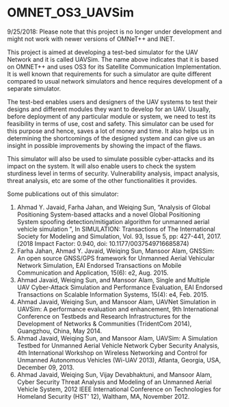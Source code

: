 # OMNET_OS3_UAVSim

9/25/2018: Please note that this project is no longer under development and might not work with newer versions of OMNeT++ and INET.

This project is aimed at developing a test-bed simulator for the UAV Network and it is called UAVSim. The name above indicates that it is based on OMNET++ and uses OS3 for its Satellite Communication Implementation. It is well known that requirements for such a simulator are quite different compared to usual network simulators and hence requires development of a separate simulator.

The test-bed enables  users and designers of the UAV systems to test their designs and different modules they want to develop for an UAV. Usually, before deployment of any particular module or system, we need to test its feasibility in terms of use, cost and safety. This simulator can be used for this purpose and hence, saves a lot of money and time. It also helps us in determining the shortcomings of the designed system and can give us an insight in possible improvements by showing the impact of the flaws. 

This simulator will also be used to simulate possible cyber-attacks and its impact on the system. It will also enable users to check the system sturdiness level in terms of security. Vulnerability analysis, impact analysis, threat analysis, etc are some of the other functionalities it provides.

Some publications out of this simulator:

1.	Ahmad Y. Javaid, Farha Jahan, and Weiqing Sun, “Analysis of Global Positioning System-based attacks and a novel Global Positioning System spoofing detection/mitigation algorithm for unmanned aerial vehicle simulation ”, In SIMULATION: Transactions of The International Society for Modeling and Simulation, Vol. 93, Issue 5, pp: 427-441, 2017. (2018 Impact Factor: 0.940, doi: 10.1177/0037549716685874)
2.  Farha Jahan, Ahmad Y. Javaid, Weiqing Sun, Mansoor Alam, GNSSim: An open source GNSS/GPS framework for Unmanned Aerial Vehicular Network Simulation, EAI Endorsed Transactions on Mobile Communication and Application, 15(6): e2, Aug. 2015.
3.	Ahmad Javaid, Weiqing Sun, and Mansoor Alam, Single and Multiple UAV Cyber-Attack Simulation and Performance Evaluation, EAI Endorsed Transactions on Scalable Information Systems, 15(4): e4, Feb. 2015.
4.	Ahmad Javaid, Weiqing Sun, and Mansoor Alam, UAVNet Simulation in UAVSim: A performance evaluation and enhancement, 9th International Conference on Testbeds and Research Infrastructures for the Development of Networks & Communities (TridentCom 2014), Guangzhou, China, May 2014.
5.	Ahmad Javaid, Weiqing Sun, and Mansoor Alam, UAVSim: A Simulation Testbed for Unmanned Aerial Vehicle Network Cyber Security Analysis, 4th International Workshop on Wireless Networking and Control for Unmanned Autonomous Vehicles (Wi-UAV 2013), Atlanta, Georgia, USA, December 09, 2013.
6.	Ahmad Javaid, Weiqing Sun, Vijay Devabhaktuni, and Mansoor Alam, Cyber Security Threat Analysis and Modeling of an Unmanned Aerial Vehicle System, 2012 IEEE International Conference on Technologies for Homeland Security (HST' 12), Waltham, MA, November 2012. 


